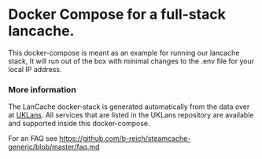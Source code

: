 # Docker Compose for a full-stack lancache.

This docker-compose is meant as an example for running our lancache stack, It will run out of the box with minimal changes to the .env file for your local IP address.

### More information
The LanCache docker-stack is generated automatically from the data over at [UKLans](https://github.com/uklans/cache-domains). All services that are listed in the UKLans repository are available and supported inside this docker-compose.

For an FAQ see https://github.com/b-reich/steamcache-generic/blob/master/faq.md
